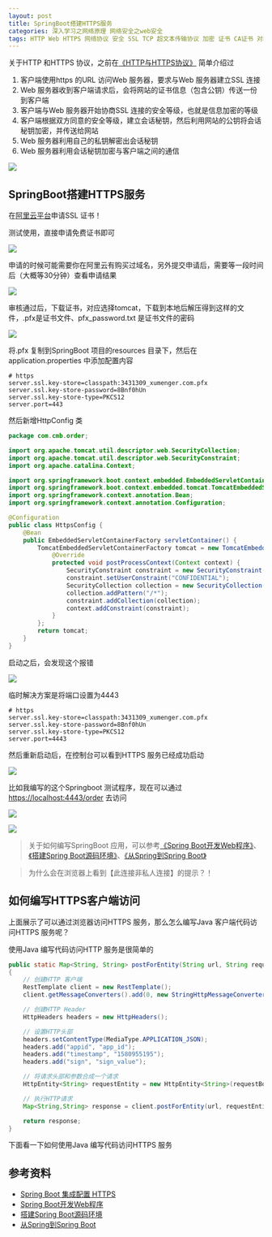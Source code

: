```yaml
---
layout: post
title: SpringBoot搭建HTTPS服务
categories: 深入学习之网络原理 网络安全之web安全
tags: HTTP Web HTTPS 网络协议 安全 SSL TCP 超文本传输协议 加密 证书 CA证书 对称加密 非对称加密 公钥 私钥 SpringBoot Spring Java 网络安全 
---
```


关于HTTP 和HTTPS 协议，之前在[《HTTP与HTTPS协议》](http://www.xumenger.com/https-20190217/) 简单介绍过

1. 客户端使用https 的URL 访问Web 服务器，要求与Web 服务器建立SSL 连接
2. Web 服务器收到客户端请求后，会将网站的证书信息（包含公钥）传送一份到客户端
3. 客户端与Web 服务器开始协商SSL 连接的安全等级，也就是信息加密的等级
4. 客户端根据双方同意的安全等级，建立会话秘钥，然后利用网站的公钥将会话秘钥加密，并传送给网站
5. Web 服务器利用自己的私钥解密出会话秘钥
6. Web 服务器利用会话秘钥加密与客户端之间的通信

![](../media/image/2020-02-06/01.gif)

## SpringBoot搭建HTTPS服务

在[阿里云平台](https://www.aliyun.com/product/cas?spm=5176.10695662.1171680.2.286f720f7nlNMo&aly_as=hbJTFCvT)申请SSL 证书！

测试使用，直接申请免费证书即可

![](../media/image/2020-02-06/02.png)

申请的时候可能需要你在阿里云有购买过域名，另外提交申请后，需要等一段时间后（大概等30分钟）查看申请结果

![](../media/image/2020-02-06/03.png)

审核通过后，下载证书，对应选择tomcat，下载到本地后解压得到这样的文件，.pfx是证书文件、pfx\_password.txt 是证书文件的密码

![](../media/image/2020-02-06/04.png)

将.pfx 复制到SpringBoot 项目的resources 目录下，然后在application.properties 中添加配置内容

```
# https
server.ssl.key-store=classpath:3431309_xumenger.com.pfx
server.ssl.key-store-password=8Bnf0hUn
server.ssl.key-store-type=PKCS12
server.port=443
```

然后新增HttpConfig 类

```java
package com.cmb.order;

import org.apache.tomcat.util.descriptor.web.SecurityCollection;
import org.apache.tomcat.util.descriptor.web.SecurityConstraint;
import org.apache.catalina.Context;

import org.springframework.boot.context.embedded.EmbeddedServletContainerFactory;
import org.springframework.boot.context.embedded.tomcat.TomcatEmbeddedServletContainerFactory;
import org.springframework.context.annotation.Bean;
import org.springframework.context.annotation.Configuration;

@Configuration
public class HttpsConfig {
    @Bean
    public EmbeddedServletContainerFactory servletContainer() {
        TomcatEmbeddedServletContainerFactory tomcat = new TomcatEmbeddedServletContainerFactory() {
            @Override
            protected void postProcessContext(Context context) {
                SecurityConstraint constraint = new SecurityConstraint();
                constraint.setUserConstraint("CONFIDENTIAL");
                SecurityCollection collection = new SecurityCollection();
                collection.addPattern("/*");
                constraint.addCollection(collection);
                context.addConstraint(constraint);
            }
        };
        return tomcat;
    }
}
```

启动之后，会发现这个报错

![](../media/image/2020-02-06/05.png)

临时解决方案是将端口设置为4443

```
# https
server.ssl.key-store=classpath:3431309_xumenger.com.pfx
server.ssl.key-store-password=8Bnf0hUn
server.ssl.key-store-type=PKCS12
server.port=4443
```

然后重新启动后，在控制台可以看到HTTPS 服务已经成功启动

![](../media/image/2020-02-06/06.png)

比如我编写的这个Springboot 测试程序，现在可以通过[https://localhost:4443/order](https://localhost:4443/order) 去访问

![](../media/image/2020-02-06/07.png)

![](../media/image/2020-02-06/08.png)

>关于如何编写SpringBoot 应用，可以参考[《Spring Boot开发Web程序》](http://www.xumenger.com/java-springboot-20180322/)、[《搭建Spring Boot源码环境》](http://www.xumenger.com/spring-boot-eclipse-maven-20181201/)、[《从Spring到Spring Boot》](http://www.xumenger.com/spring-ioc-20181206/)

>为什么会在浏览器上看到【此连接非私人连接】的提示？！

## 如何编写HTTPS客户端访问

上面展示了可以通过浏览器访问HTTPS 服务，那么怎么编写Java 客户端代码访问HTTPS 服务呢？

使用Java 编写代码访问HTTP 服务是很简单的

```java
public static Map<String, String> postForEntity(String url, String requestBody)
{
    // 创建HTTP 客户端
    RestTemplate client = new RestTemplate();
    client.getMessageConverters().add(0, new StringHttpMessageConverter(Charset.forName("UTF-8")));

    // 创建HTTP Header
    HttpHeaders headers = new HttpHeaders();

    // 设置HTTP头部
    headers.setContentType(MediaType.APPLICATION_JSON);
    headers.add("appid", "app_id");
    headers.add("timestamp", "1580955195");
    headers.add("sign", "sign_value");

    // 将请求头部和参数合成一个请求
    HttpEntity<String> requestEntity = new HttpEntity<String>(requestBody, headers);

    // 执行HTTP请求
    Map<String,String> response = client.postForEntity(url, requestEntity, Map.class).getBody();

    return response;
}
```

下面看一下如何使用Java 编写代码访问HTTPS 服务



## 参考资料

* [Spring Boot 集成配置 HTTPS](https://www.bysocket.com/springboot/2386.html)
* [Spring Boot开发Web程序](http://www.xumenger.com/java-springboot-20180322/)
* [搭建Spring Boot源码环境](http://www.xumenger.com/spring-boot-eclipse-maven-20181201/)
* [从Spring到Spring Boot](http://www.xumenger.com/spring-ioc-20181206/)
